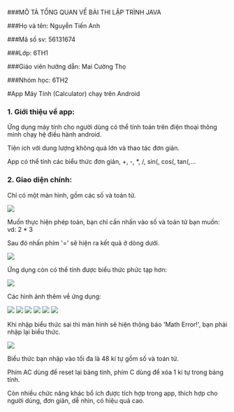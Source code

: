 ###MÔ TẢ TỔNG QUAN VỀ BÀI THI LẬP TRÌNH JAVA


###Họ và tên: Nguyễn Tiến Anh

###Mã số sv: 56131674

###Lớp: 6TH1

###Giáo viên hướng dẫn: Mai Cường Thọ

###Nhóm học: 6TH2

#App Máy Tính (Calculator) chạy trên Android

### 1. Giới thiệu về app:

  Ứng dụng máy tính cho người dùng có thể tính toán trên điện thoại thông minh chạy hệ điều hành android.
  
  Tiện ích với dung lượng không quá lớn và thao tác đơn giản.
 
  App có thể tính các biểu thức đơn giản, +, -, *, /, sin(, cos(, tan(,...
  
### 2. Giao diện chính:

  Chỉ có một màn hình, gồm các số và toán tử.
  
   <img src ="http://i.imgur.com/9QRigmG.png">
  
  Muốn thực hiện phép toán, bạn chỉ cần nhấn vào số và toán tử bạn muốn: vd: 2 * 3
  
  Sau đó nhấn phím '=' sẽ hiện ra kết quả ở dòng dưới.
  
  <img src ="http://i.imgur.com/8WoTWp3.png">
  
  Ứng dụng còn có thể tính được biểu thức phức tạp hơn:
  
  <img src ="http://i.imgur.com/6INADtd.png">
  
  Các hình ảnh thêm về ứng dụng:
  
  <img src ="http://i.imgur.com/xdnhw6f.png">
  
  <img src ="http://i.imgur.com/PvQMRFX.png">
  
  <img src ="http://i.imgur.com/jcw7SSF.png">
  
  <img src ="http://i.imgur.com/CoOkfB6.png">
  
  <img src ="http://i.imgur.com/F4OfXEy.png">
  
  <img src ="http://i.imgur.com/Ssrxo8D.png">
  
  Khi nhập biểu thức sai thì màn hình sẽ hiện thông báo 'Math Error!', bạn phải nhập lại biểu thức.
  
  <img src ="http://i.imgur.com/b8EeMb3.png">
  
  Biểu thức bạn nhập vào tối đa là 48 kí tự gồm số và toán tử.
  
  Phím AC dùng để reset lại bảng tính, phím C dùng để xóa 1 kí tự trong bảng tính.
  
  Còn nhiều chức năng khác bổ ích được tích hợp trong app, thích hợp cho người dùng, đơn giản, dễ nhìn, có hiệu quả cao.
  
